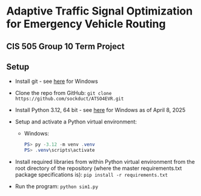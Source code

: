 # Adaptive Traffic Signal Optimization for Emergency Vehicle Routing

## CIS 505 Group 10 Term Project

## Setup

* Install git - see [here](https://git-scm.com/downloads/win) for Windows
* Clone the repo from GitHub:
  `git clone https://github.com/sockduct/ATSO4EVR.git`
* Install Python 3.12, 64 bit - see
  [here](https://www.python.org/ftp/python/3.12.10/python-3.12.10-amd64.exe) for
  Windows as of April 8, 2025
* Setup and activate a Python virtual environment:
  * Windows:

    ```PowerShell
    PS> py -3.12 -m venv .venv
    PS> .venv\scripts\activate
    ```

* Install required libraries from within Python virtual environment from the root
  directory of the repository (where the master requirements.txt package specifications is):
  `pip install -r requirements.txt`

* Run the program:
  `python sim1.py`
